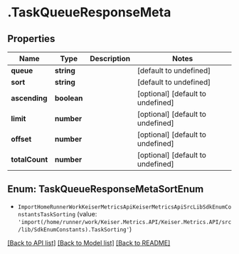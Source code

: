 # .TaskQueueResponseMeta

## Properties

Name | Type | Description | Notes
------------ | ------------- | ------------- | -------------
**queue** | **string** |  | [default to undefined]
**sort** | **string** |  | [default to undefined]
**ascending** | **boolean** |  | [optional] [default to undefined]
**limit** | **number** |  | [optional] [default to undefined]
**offset** | **number** |  | [optional] [default to undefined]
**totalCount** | **number** |  | [optional] [default to undefined]



## Enum: TaskQueueResponseMetaSortEnum


* `ImportHomeRunnerWorkKeiserMetricsApiKeiserMetricsApiSrcLibSdkEnumConstantsTaskSorting` (value: `'import(/home/runner/work/Keiser.Metrics.API/Keiser.Metrics.API/src/lib/SdkEnumConstants).TaskSorting'`)




[[Back to API list]](../README.md#documentation-for-api-endpoints) [[Back to Model list]](../README.md#documentation-for-models) [[Back to README]](../README.md)
